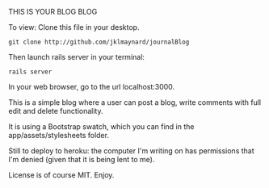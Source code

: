 THIS IS YOUR BLOG BLOG

To view:
Clone this file in your desktop.

```
git clone http://github.com/jklmaynard/journalBlog
```

Then launch rails server in your terminal:
```
rails server
```

In your web browser, go to the url localhost:3000.

This is a simple blog where a user can post a blog, write comments with full edit and delete functionality.

It is using a Bootstrap swatch, which you can find in the app/assets/stylesheets folder.

Still to deploy to heroku: the computer I'm writing on has permissions that I'm denied (given that it is being lent to me).  

License is of course MIT. Enjoy.
